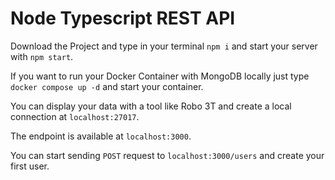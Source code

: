 # Node Typescript REST API

Download the Project and type in your terminal `npm i` and start your server with `npm start`.

If you want to run your Docker Container with MongoDB locally just type `docker compose up -d` and start your container.

You can display your data with a tool like Robo 3T and create a local connection at `localhost:27017`.

The endpoint is available at `localhost:3000`.

You can start sending `POST` request to `localhost:3000/users` and create your first user.
